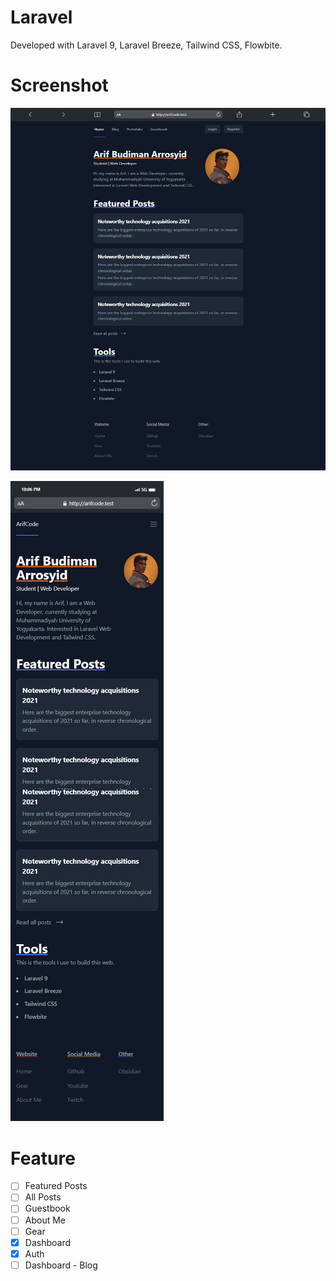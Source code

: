 # Laravel
Developed with Laravel 9, Laravel Breeze, Tailwind CSS, Flowbite.

# Screenshot
![Screeshot 1](screenshot/xl.png)

![Screeshot 2](screenshot/sm.png)



# Feature
- [ ] Featured Posts
- [ ] All Posts
- [ ] Guestbook
- [ ] About Me
- [ ] Gear
- [x] Dashboard
- [x] Auth
- [ ] Dashboard - Blog
